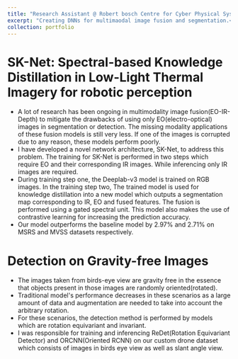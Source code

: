 ```yaml
---
title: "Research Assistant @ Robert bosch Centre for Cyber Physical Systems, IISC Bangalore"
excerpt: "Creating DNNs for multimaodal image fusion and segmentation.<br/>"
collection: portfolio
---
```


SK-Net: Spectral-based Knowledge Distillation in Low-Light Thermal Imagery for robotic perception
========

* A lot of research has been ongoing in multimodality image fusion(EO-IR-Depth) to mitigate the drawbacks of using only EO(electro-optical) images in segmentation or detection. The missing modality applications of these fusion models is still very less. If one of the images is corrupted due to any reason, these models perform poorly.
* I have developed a novel network architecture, SK-Net, to address this problem. The training for SK-Net is performed in two steps which require EO and their corresponding IR images. While inferencing only IR images are required.
* During training step one, the Deeplab-v3 model is trained on RGB images. In the training step two, The trained model is used for knowledge distillation into a new model which outputs a segmentation map corresponding to IR, EO and fused features. The fusion is performed using a gated spectral unit. This model also makes the use of contrastive learning for increasing the prediction accuracy.
* Our model outperforms the baseline model by 2.97% and 2.71% on MSRS and MVSS datasets respectively.


Detection on Gravity-free Images
========

* The images taken from birds-eye view are gravity free in the essence that objects present in those images are randomly oriented(rotated).
* Traditional model's performance decreases in these scenarios as a large amount of data and augmentation are needed to take into account the arbitrary rotation.
* For these scenarios, the detection method is performed by models which are rotation equivariant and invariant.
* I was responsible for training and inferencing ReDet(Rotation Equivariant Detector) and ORCNN(Oriented RCNN) on our custom drone dataset which consists of images in birds eye view as well as slant angle view.